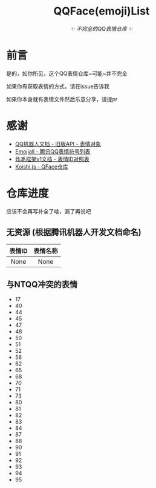 <div align="center">

# QQFace(emoji)List

_✨ 不完全的QQ表情仓库 ✨_

</div>

# 前言

是的，如你所见，这个QQ表情仓库~可能~并不完全

如果你有获取表情的方式，请在issue告诉我

如果你本身就有表情文件然后乐意分享，请提pr

# 感谢

- [QQ机器人文档 - 旧版API - 表情对象](https://bot.q.qq.com/wiki/develop/api/openapi/emoji/model.html)
- [Emojiall - 腾讯QQ表情符号列表](https://www.emojiall.com/zh-hans/platform-qq)
- [炸毛框架v1文档 - 表情ID对照表](https://docs-v1.zhamao.xin/face_list.html)
- [Koishi.js - QFace仓库](https://github.com/koishijs/QFace/tree/master)

# 仓库进度

应该不会再写补全了啥，漏了再说吧

## 无资源 (根据腾讯机器人开发文档命名)

| 表情ID | 表情名称 |
| :----: | :----: |
| None | None |

## 与NTQQ冲突的表情

- 17
- 40
- 44
- 45
- 47
- 48
- 50
- 51
- 52
- 58
- 62
- 65
- 68
- 70
- 71
- 73
- 80
- 81
- 82
- 83
- 84
- 87
- 88
- 90
- 91
- 92
- 93
- 94
- 95